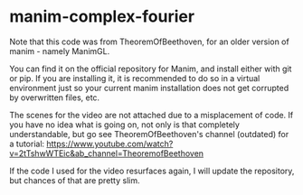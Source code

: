 # manim-complex-fourier

Note that this code was from TheoremOfBeethoven, for an older version of manim - namely ManimGL.

You can find it on the official repository for Manim, and install either with git or pip.
If you are installing it, it is recommended to do so in a virtual environment just so your current manim installation does not get corrupted by overwritten files, etc.

The scenes for the video are not attached due to a misplacement of code. If you have no idea what is going on, not only is that completely understandable, but go see TheoremOfBeethoven's channel (outdated) for a tutorial: https://www.youtube.com/watch?v=2tTshwWTEic&ab_channel=TheoremofBeethoven

If the code I used for the video resurfaces again, I will update the repository, but chances of that are pretty slim.

